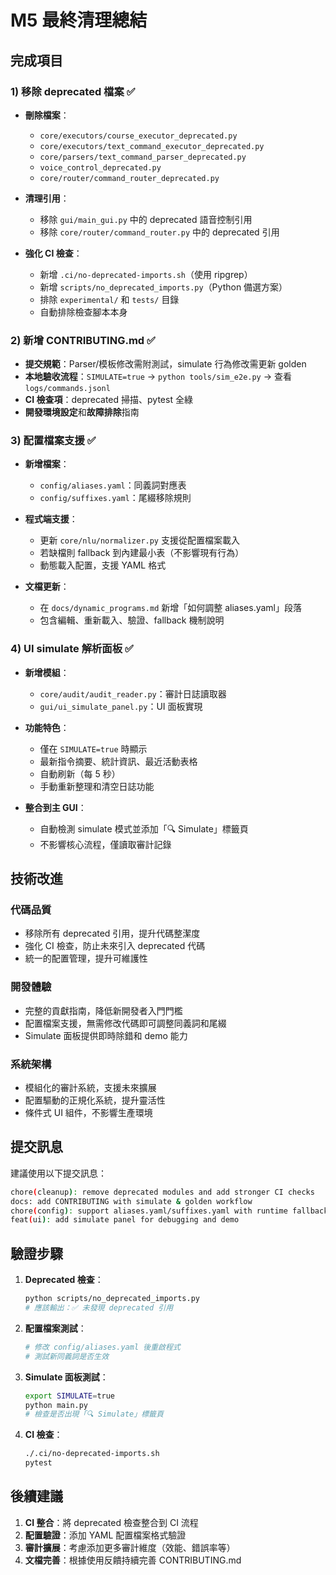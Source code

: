 # M5 最終清理總結

## 完成項目

### 1) 移除 deprecated 檔案 ✅
- **刪除檔案**：
  - `core/executors/course_executor_deprecated.py`
  - `core/executors/text_command_executor_deprecated.py`
  - `core/parsers/text_command_parser_deprecated.py`
  - `voice_control_deprecated.py`
  - `core/router/command_router_deprecated.py`

- **清理引用**：
  - 移除 `gui/main_gui.py` 中的 deprecated 語音控制引用
  - 移除 `core/router/command_router.py` 中的 deprecated 引用

- **強化 CI 檢查**：
  - 新增 `.ci/no-deprecated-imports.sh`（使用 ripgrep）
  - 新增 `scripts/no_deprecated_imports.py`（Python 備選方案）
  - 排除 `experimental/` 和 `tests/` 目錄
  - 自動排除檢查腳本本身

### 2) 新增 CONTRIBUTING.md ✅
- **提交規範**：Parser/模板修改需附測試，simulate 行為修改需更新 golden
- **本地驗收流程**：`SIMULATE=true` → `python tools/sim_e2e.py` → 查看 `logs/commands.jsonl`
- **CI 檢查項**：deprecated 掃描、pytest 全綠
- **開發環境設定**和**故障排除**指南

### 3) 配置檔案支援 ✅
- **新增檔案**：
  - `config/aliases.yaml`：同義詞對應表
  - `config/suffixes.yaml`：尾綴移除規則

- **程式端支援**：
  - 更新 `core/nlu/normalizer.py` 支援從配置檔案載入
  - 若缺檔則 fallback 到內建最小表（不影響現有行為）
  - 動態載入配置，支援 YAML 格式

- **文檔更新**：
  - 在 `docs/dynamic_programs.md` 新增「如何調整 aliases.yaml」段落
  - 包含編輯、重新載入、驗證、fallback 機制說明

### 4) UI simulate 解析面板 ✅
- **新增模組**：
  - `core/audit/audit_reader.py`：審計日誌讀取器
  - `gui/ui_simulate_panel.py`：UI 面板實現

- **功能特色**：
  - 僅在 `SIMULATE=true` 時顯示
  - 最新指令摘要、統計資訊、最近活動表格
  - 自動刷新（每 5 秒）
  - 手動重新整理和清空日誌功能

- **整合到主 GUI**：
  - 自動檢測 simulate 模式並添加「🔍 Simulate」標籤頁
  - 不影響核心流程，僅讀取審計記錄

## 技術改進

### 代碼品質
- 移除所有 deprecated 引用，提升代碼整潔度
- 強化 CI 檢查，防止未來引入 deprecated 代碼
- 統一的配置管理，提升可維護性

### 開發體驗
- 完整的貢獻指南，降低新開發者入門門檻
- 配置檔案支援，無需修改代碼即可調整同義詞和尾綴
- Simulate 面板提供即時除錯和 demo 能力

### 系統架構
- 模組化的審計系統，支援未來擴展
- 配置驅動的正規化系統，提升靈活性
- 條件式 UI 組件，不影響生產環境

## 提交訊息

建議使用以下提交訊息：

```bash
chore(cleanup): remove deprecated modules and add stronger CI checks
docs: add CONTRIBUTING with simulate & golden workflow  
chore(config): support aliases.yaml/suffixes.yaml with runtime fallback
feat(ui): add simulate panel for debugging and demo
```

## 驗證步驟

1. **Deprecated 檢查**：
   ```bash
   python scripts/no_deprecated_imports.py
   # 應該輸出：✅ 未發現 deprecated 引用
   ```

2. **配置檔案測試**：
   ```bash
   # 修改 config/aliases.yaml 後重啟程式
   # 測試新同義詞是否生效
   ```

3. **Simulate 面板測試**：
   ```bash
   export SIMULATE=true
   python main.py
   # 檢查是否出現「🔍 Simulate」標籤頁
   ```

4. **CI 檢查**：
   ```bash
   ./.ci/no-deprecated-imports.sh
   pytest
   ```

## 後續建議

1. **CI 整合**：將 deprecated 檢查整合到 CI 流程
2. **配置驗證**：添加 YAML 配置檔案格式驗證
3. **審計擴展**：考慮添加更多審計維度（效能、錯誤率等）
4. **文檔完善**：根據使用反饋持續完善 CONTRIBUTING.md
